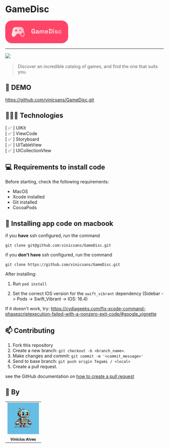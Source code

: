 # GameDisc

<img width="200" src="./assets/gamedisc-logo.png">

<hr>

<img src="https://img.shields.io/badge/Swift-FA7343?style=for-the-badge&logo=swift&logoColor=white">

> Discover an incredible catalog of games, and find the one that suits you.

## 🎥 DEMO
https://github.com/vinicsans/GameDisc.git

## 👩🏾‍💻 Technologies
[ ✅ ] UIKit <br>
[ ✅ ] ViewCode <br>
[ ✅ ] Storyboard <br>
[ ✅ ] UITableView <br>
[ ✅ ] UICollectionVIew <br>

## 💻 Requirements to install code

Before starting, check the following requirements:
* MacOS
* Xcode installed
* Git installed
* CocoaPods

## 🚀 Installing app code on macbook

if you **have** ssh configured, run the command
```
git clone git@github.com:vinicsans/GameDisc.git
```
if you **don't have** ssh configured, run the command
```
git clone https://github.com/vinicsans/GameDisc.git
```

After installing:
1. Run `pod install`

2. Set the correct IOS version for the `swift_vibrant` dependency (Sidebar -> Pods -> Swift_Vibrant -> IOS: 16.4)

If it doesn't work, try: https://cydiageeks.com/fix-xcode-command-phasescriptexecution-failed-with-a-nonzero-exit-code/#google_vignette

## 📫 Contributing
1. Fork this repository
2. Create a new branch: `git checkout -b <branch_name>`.
3. Make changes and commit: `git commit -m '<commit_message>'`
4. Send to base branch: `git push origin Tegami / <local>`
5. Create a pull request.

see the GitHub documentation on [how to create a pull request](https://help.github.com/en/github/collaborating-with-issues-and-pull-requests/creating-a-pull-request)

## 🤝 By

<table>
  <tr>
    <td align="center">
      <a href="https://github.com/vinicsans">
        <img src="./assets/profileVinic.png" width="100px;" styles="border-radius: 8px"/><br>
        <sub>
          <b>Vinicius Alves</b>
        </sub>
      </a>
    </td>
  </tr>
</table>